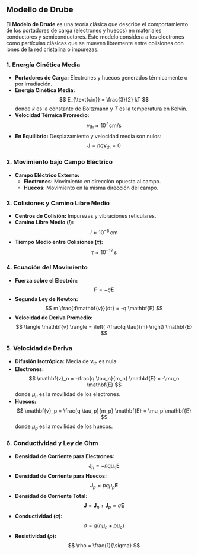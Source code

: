 

## Modello de Drube

El **Modelo de Drude** es una teoría clásica que describe el comportamiento de los portadores de carga (electrones y huecos) en materiales conductores y semiconductores. Este modelo considera a los electrones como partículas clásicas que se mueven libremente entre colisiones con iones de la red cristalina o impurezas.
### 1. Energía Cinética Media

- **Portadores de Carga:** Electrones y huecos generados térmicamente o por irradiación.
- **Energía Cinética Media:**
  $$
  E_{\text{cin}} = \frac{3}{2} kT
  $$
  donde $k$ es la constante de Boltzmann y $T$ es la temperatura en Kelvin.
- **Velocidad Térmica Promedio:**
  $$
  v_{\text{th}} \approx 10^7 \, \text{cm/s}
  $$
- **En Equilibrio:** Desplazamiento y velocidad media son nulos:
  $$
  \mathbf{J} = nq \mathbf{v}_{\text{th}} = 0
  $$

### 2. Movimiento bajo Campo Eléctrico

- **Campo Eléctrico Externo:** 
  - **Electrones:** Movimiento en dirección opuesta al campo.
  - **Huecos:** Movimiento en la misma dirección del campo.

### 3. Colisiones y Camino Libre Medio

- **Centros de Colisión:** Impurezas y vibraciones reticulares.
- **Camino Libre Medio ($l$):**
  $$
  l \approx 10^{-5} \, \text{cm}
  $$
- **Tiempo Medio entre Colisiones ($\tau$):**
  $$
  \tau \approx 10^{-12} \, \text{s}
  $$

### 4. Ecuación del Movimiento

- **Fuerza sobre el Electrón:**
  $$
  \mathbf{F} = -q \mathbf{E}
  $$
- **Segunda Ley de Newton:**
  $$
  m \frac{d\mathbf{v}}{dt} = -q \mathbf{E}
  $$
- **Velocidad de Deriva Promedio:**
  $$
  \langle \mathbf{v} \rangle = \left( -\frac{q \tau}{m} \right) \mathbf{E}
  $$

### 5. Velocidad de Deriva

- **Difusión Isotrópica:** Media de $\mathbf{v}_{\text{th}}$ es nula.
- **Electrones:**
  $$
  \mathbf{v}_n = -\frac{q \tau_n}{m_n} \mathbf{E} = -\mu_n \mathbf{E}
  $$
  donde $\mu_n$ es la movilidad de los electrones.
- **Huecos:**
  $$
  \mathbf{v}_p = \frac{q \tau_p}{m_p} \mathbf{E} = \mu_p \mathbf{E}
  $$
  donde $\mu_p$ es la movilidad de los huecos.

### 6. Conductividad y Ley de Ohm

- **Densidad de Corriente para Electrones:**
  $$
  \mathbf{J}_n = -nq\mu_n \mathbf{E}
  $$
- **Densidad de Corriente para Huecos:**
  $$
  \mathbf{J}_p = pq\mu_p \mathbf{E}
  $$
- **Densidad de Corriente Total:**
  $$
  \mathbf{J} = \mathbf{J}_n + \mathbf{J}_p = \sigma \mathbf{E}
  $$
- **Conductividad ($\sigma$):**
  $$
  \sigma = q (n \mu_n + p \mu_p)
  $$
- **Resistividad ($\rho$):**
  $$
  \rho = \frac{1}{\sigma}
  $$


